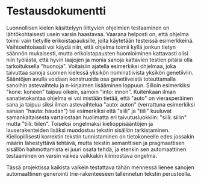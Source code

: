 # Testausdokumentti

Luonnollisen kielen käsittelyyn liittyvien ohjelmien testaaminen on lähtökohtaisesti usein varsin haastavaa. Vaarana helposti on, että ohjelma toimii vain tietyille erikoistapauksille, joita käytetään testeissä esimerkkeinä. Vaihtoehtoisesti voi käydä niin, että ohjelma toimii kyllä jonkun tietyn säännön mukaisesti, mutta erikoistapausten huomioiminen kattavasti olisi niin työlästä, että hyvin laajojen ja monia sanoja kattavien testien pitäisi olla tarkoituksella "huonoja". Voitaisiin ajatella esimerkiksi ohjelmaa, joka taivuttaa sanoja suomen kielessä yksikön nominatiivista yksikön genetiiviin. Sääntöjen avulla voidaan konstruoida osa genetiiveistä toteuttamalla sanoihin astevaihtelu ja n-kirjaimen lisääminen loppuun. Silloin esimerkiksi "kone: koneen" taipuu oikein, samoin "into: innon". Kuitenkaan ilman sanatietokantaa ohjelma ei voi mistään tietää, että "auto" on vierasperäinen sana ja taipuu siksi ilman astevaihtelua "auto: auton" (verrattuna esimerkiksi sanaan "hauta: haudan") tai esimerkiksi että "siili" ja "tiili" kuuluvat samankaltaisesta vartalostaan huolimatta eri taivutusluokkiin: "siili: siilin" mutta "tiili: tiilen". Toiseksi ongelmaksi kielioppisääntöjen ja lauserakenteiden lisäksi muodostuu tekstin sisällön tarkistaminen. Kieliopillisesti korrektin tekstin tunnistaminen on tietokoneelle edes jossakin määrin lähestyttävä tehtävä, mutta tekstin semanttisen ja pragmaattisen sisällön hahmottamista ei juuri osata tehdä, ja etenkin sen automaattinen testaaminen on varsin vaikea vaikkakin kiinnostava ongelma.

Tässä projektissa kaikista vaikein testattava tähän mennessä lienee sanojen automaattinen generointi trie-rakenteeseen tallennetun tekstin perusteella. 
